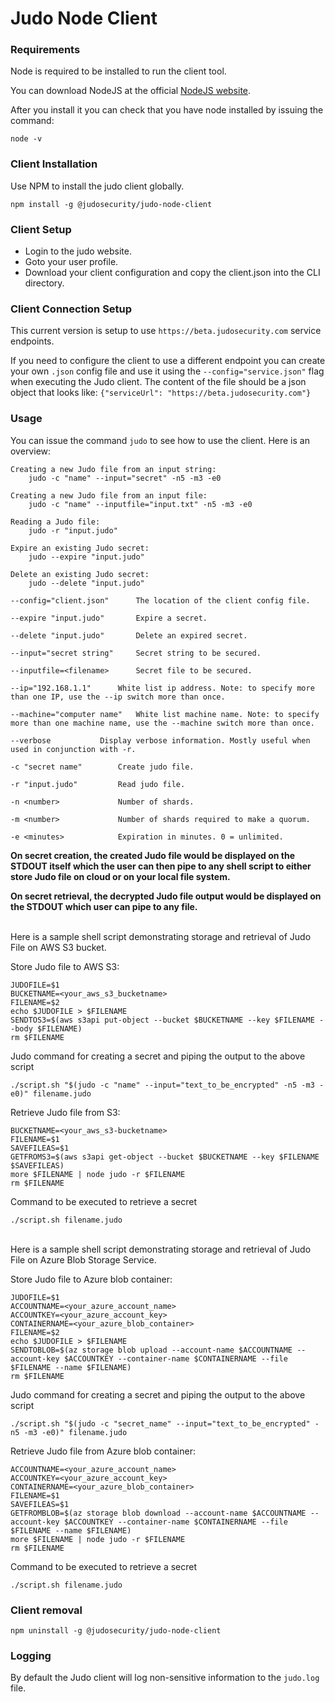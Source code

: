 # Judo Node Client

### Requirements
Node is required to be installed to run the client tool.

You can download NodeJS at the official [NodeJS website](https://nodejs.org).

After you install it you can check that you have node installed by issuing the command:

```
node -v
```

### Client Installation
Use NPM to install the judo client globally.
```
npm install -g @judosecurity/judo-node-client
```

### Client Setup
- Login to the judo website.
- Goto your user profile.
- Download your client configuration and copy the client.json into the CLI directory.

### Client Connection Setup
This current version is setup to use `https://beta.judosecurity.com` service endpoints.

If you need to configure the client to use a different endpoint you can create your own `.json` config file and use it using the `--config="service.json"` flag when executing the Judo client. The content of the file should be a json object that looks like: `{"serviceUrl": "https://beta.judosecurity.com"}`

### Usage
You can issue the command `judo` to see how to use the client. Here is an overview:
```
Creating a new Judo file from an input string:
	judo -c "name" --input="secret" -n5 -m3 -e0

Creating a new Judo file from an input file:
	judo -c "name" --inputfile="input.txt" -n5 -m3 -e0

Reading a Judo file:
	judo -r "input.judo"

Expire an existing Judo secret:
	judo --expire "input.judo"

Delete an existing Judo secret:
	judo --delete "input.judo"

--config="client.json" 		The location of the client config file.

--expire "input.judo" 		Expire a secret.

--delete "input.judo" 		Delete an expired secret.

--input="secret string" 	Secret string to be secured.

--inputfile=<filename> 		Secret file to be secured.

--ip="192.168.1.1" 		White list ip address. Note: to specify more than one IP, use the --ip switch more than once.

--machine="computer name" 	White list machine name. Note: to specify more than one machine name, use the --machine switch more than once.

--verbose 			Display verbose information. Mostly useful when used in conjunction with -r.

-c "secret name" 		Create judo file.

-r "input.judo" 		Read judo file.

-n <number> 			Number of shards.

-m <number> 			Number of shards required to make a quorum.

-e <minutes> 			Expiration in minutes. 0 = unlimited.
```

**On secret creation, the created Judo file would be displayed on the STDOUT itself which the user can then pipe to any shell script to either store Judo file on cloud or on your local file system.**

**On secret retrieval, the decrypted Judo file output would be displayed on the STDOUT which user can pipe to any file.**

<br>Here is a sample shell script demonstrating storage and retrieval of Judo File on AWS S3 bucket.


Store Judo file to AWS S3:
```
JUDOFILE=$1
BUCKETNAME=<your_aws_s3_bucketname>
FILENAME=$2
echo $JUDOFILE > $FILENAME
SENDTOS3=$(aws s3api put-object --bucket $BUCKETNAME --key $FILENAME --body $FILENAME)
rm $FILENAME
```

Judo command for creating a secret and piping the output to the above script

```
./script.sh "$(judo -c "name" --input="text_to_be_encrypted" -n5 -m3 -e0)" filename.judo
```

Retrieve Judo file from S3:
```
BUCKETNAME=<your_aws_s3-bucketname>
FILENAME=$1
SAVEFILEAS=$1
GETFROMS3=$(aws s3api get-object --bucket $BUCKETNAME --key $FILENAME $SAVEFILEAS)
more $FILENAME | node judo -r $FILENAME
rm $FILENAME
```

Command to be executed to retrieve a secret
```
./script.sh filename.judo
```

<br>Here is a sample shell script demonstrating storage and retrieval of Judo File on Azure Blob Storage Service.


Store Judo file to Azure blob container:
```
JUDOFILE=$1
ACCOUNTNAME=<your_azure_account_name>
ACCOUNTKEY=<your_azure_account_key>
CONTAINERNAME=<your_azure_blob_container>
FILENAME=$2
echo $JUDOFILE > $FILENAME
SENDTOBLOB=$(az storage blob upload --account-name $ACCOUNTNAME --account-key $ACCOUNTKEY --container-name $CONTAINERNAME --file $FILENAME --name $FILENAME)
rm $FILENAME
```

Judo command for creating a secret and piping the output to the above script

```
./script.sh "$(judo -c "secret_name" --input="text_to_be_encrypted" -n5 -m3 -e0)" filename.judo
```

Retrieve Judo file from Azure blob container:
```
ACCOUNTNAME=<your_azure_account_name>
ACCOUNTKEY=<your_azure_account_key>
CONTAINERNAME=<your_azure_blob_container>
FILENAME=$1
SAVEFILEAS=$1
GETFROMBLOB=$(az storage blob download --account-name $ACCOUNTNAME --account-key $ACCOUNTKEY --container-name $CONTAINERNAME --file $FILENAME --name $FILENAME)
more $FILENAME | node judo -r $FILENAME
rm $FILENAME
```

Command to be executed to retrieve a secret
```
./script.sh filename.judo
```

### Client removal
```
npm uninstall -g @judosecurity/judo-node-client
```

### Logging
By default the Judo client will log non-sensitive information to the `judo.log` file.
